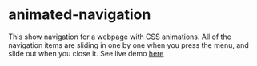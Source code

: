 # animated-navigation
This show navigation for a webpage with CSS animations. All of the navigation items are sliding in one by one when you press the menu, and slide out when you close it. See live demo [here](https://smkil.github.io/animated-navigation/)
